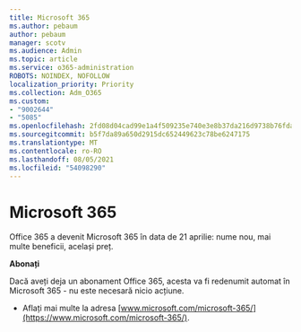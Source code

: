 ```yaml
---
title: Microsoft 365
ms.author: pebaum
author: pebaum
manager: scotv
ms.audience: Admin
ms.topic: article
ms.service: o365-administration
ROBOTS: NOINDEX, NOFOLLOW
localization_priority: Priority
ms.collection: Adm_O365
ms.custom:
- "9002644"
- "5085"
ms.openlocfilehash: 2fd08d04cad99e1a4f509235e740e3e8b37da216d9738b76fda87f783f337e93
ms.sourcegitcommit: b5f7da89a650d2915dc652449623c78be6247175
ms.translationtype: MT
ms.contentlocale: ro-RO
ms.lasthandoff: 08/05/2021
ms.locfileid: "54098290"
---
```

# <a name="microsoft-365"></a>Microsoft 365

Office 365 a devenit Microsoft 365 în data de 21 aprilie: nume nou, mai multe beneficii, același preț.

**Abonați**

Dacă aveți deja un abonament Office 365, acesta va fi redenumit automat în Microsoft 365 - nu este necesară nicio acțiune.

- Aflați mai multe la adresa [www.microsoft.com/microsoft-365/](https://www.microsoft.com/microsoft-365/).
